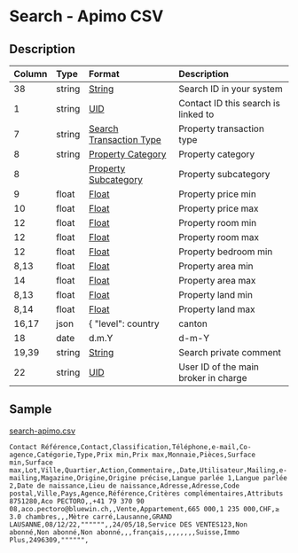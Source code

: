 # Search - Apimo CSV

## Description

| Column | Type | Format | Description |
| :--- | :--- | :--- | :--- |
| 38 | string | [String](https://en.wikipedia.org/wiki/String_(computer_science)) | Search ID in your system |
| 1 | string | [UID](https://en.wikipedia.org/wiki/Unique_identifier) | Contact ID this search is linked to |
| 7 | string | [Search Transaction Type](../values/search_transaction_type_id.md) | Property transaction type |
| 8 | string | [Property Category](../values/property_category_id.md) | Property category |
| 8 |  | [Property Subcategory](../values/property_subcategory_id.md) | Property subcategory |
| 9 | float | [Float](https://en.wikipedia.org/wiki/Decimal) | Property price min |
| 10 | float | [Float](https://en.wikipedia.org/wiki/Decimal) | Property price max |
| 12 | float | [Float](https://en.wikipedia.org/wiki/Decimal) | Property room min |
| 12 | float | [Float](https://en.wikipedia.org/wiki/Decimal) | Property room max |
| 12 | float | [Float](https://en.wikipedia.org/wiki/Decimal) | Property bedroom min |
| 8,13 | float | [Float](https://en.wikipedia.org/wiki/Decimal) | Property area min |
| 14 | float | [Float](https://en.wikipedia.org/wiki/Decimal) | Property area max |
| 8,13 | float | [Float](https://en.wikipedia.org/wiki/Decimal) | Property land min |
| 8,14 | float | [Float](https://en.wikipedia.org/wiki/Decimal) | Property land max |
| 16,17 | json | { "level": country|canton|district|zone|city|quarter, "name": string } | Search locations |
| 18 | date | d.m.Y | d-m-Y | Y-m-d | Search update date |
| 19,39 | string | [String](https://en.wikipedia.org/wiki/String_(computer_science)) | Search private comment |
| 22 | string | [UID](https://en.wikipedia.org/wiki/Unique_identifier) | User ID of the main broker in charge |

## Sample

[search-apimo.csv](../samples/search-apimo.csv)
```
Contact Référence,Contact,Classification,Téléphone,e-mail,Co-agence,Catégorie,Type,Prix min,Prix max,Monnaie,Pièces,Surface min,Surface max,Lot,Ville,Quartier,Action,Commentaire,,Date,Utilisateur,Mailing,e-mailing,Magazine,Origine,Origine précise,Langue parlée 1,Langue parlée 2,Date de naissance,Lieu de naissance,Adresse,Adresse,Code postal,Ville,Pays,Agence,Référence,Critères complémentaires,Attributs
8751280,Aco PECTORO,,+41 79 370 90 08,aco.pectoro@bluewin.ch,,Vente,Appartement,665 000,1 235 000,CHF,≥ 3.0 chambres,,,Mètre carré,Lausanne,GRAND LAUSANNE,08/12/22,"""""",,24/05/18,Service DES VENTES123,Non abonné,Non abonné,Non abonné,,,français,,,,,,,,Suisse,Immo Plus,2496309,"""""",
```
